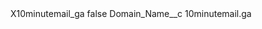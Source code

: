 <?xml version="1.0" encoding="UTF-8"?>
<CustomMetadata xmlns="http://soap.sforce.com/2006/04/metadata" xmlns:xsi="http://www.w3.org/2001/XMLSchema-instance" xmlns:xsd="http://www.w3.org/2001/XMLSchema">
    <label>X10minutemail_ga</label>
    <protected>false</protected>
    <values>
        <field>Domain_Name__c</field>
        <value xsi:type="xsd:string">10minutemail.ga</value>
    </values>
</CustomMetadata>
